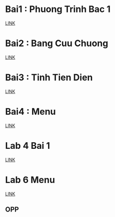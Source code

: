 <h1> Bai1 : Phuong Trinh Bac 1 </h1>
<a href="https://github.com/FASTTRACKSE/FTJD1803/blob/master/Quang%20Hieu/HelloJava/src/Phuongtrinhbac1.java"> LINK </a>
<h1> Bai2 : Bang Cuu Chuong </h1>
<a href="ttps://github.com/FASTTRACKSE/FTJD1803/blob/master/Quang%20Hieu/HelloJava/src/Bangcuuchuong.java"> LINK </a>
<h1> Bai3 : Tinh Tien Dien </h1>
<a href="https://github.com/FASTTRACKSE/FTJD1803/blob/master/Quang%20Hieu/HelloJava/src/TinhTienDien.java"> LINK </a>
<h1> Bai4 : Menu </h1>
<a href="https://github.com/FASTTRACKSE/FTJD1803/blob/master/Quang%20Hieu/HelloJava/src/Menu.java"> LINK </a>
<h1> Lab 4 Bai 1 </h1>
<a href="https://github.com/FASTTRACKSE/FTJD1803/tree/master/Quang%20Hieu/HelloJava/src/Hinh"> LINK </a>
<h1> Lab 6 Menu </h1>
<a href="https://github.com/FASTTRACKSE/FTJD1803/blob/master/Quang%20Hieu/Lab6/Lab6/Main.java"> LINK </a>
<h2> OPP </h2>  
